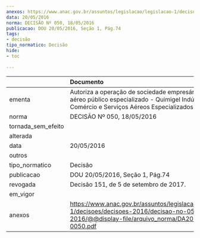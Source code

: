 ```yaml
---
anexos: https://www.anac.gov.br/assuntos/legislacao/legislacao-1/decisoes/decisoes-2016/decisao-no-050-18-05-2016/@@display-file/arquivo_norma/DA2016-0050.pdf
data: 20/05/2016
norma: DECISÃO Nº 050, 18/05/2016
publicacao: DOU 20/05/2016, Seção 1, Pág.74
tags:
- decisão
tipo_normatico: Decisão
hide: 
- toc 
 
---
```


|                    | Documento                                                                                                                                                |
|:-------------------|:---------------------------------------------------------------------------------------------------------------------------------------------------------|
| ementa             | Autoriza a operação de sociedade empresária de serviço aéreo público especializado - Quimigel Indústria, Comércio e Serviços Aéreos Especializados Ltda. |
| norma              | DECISÃO Nº 050, 18/05/2016                                                                                                                               |
| tornada_sem_efeito |                                                                                                                                                          |
| alterada           |                                                                                                                                                          |
| data               | 20/05/2016                                                                                                                                               |
| outros             |                                                                                                                                                          |
| tipo_normatico     | Decisão                                                                                                                                                  |
| publicacao         | DOU 20/05/2016, Seção 1, Pág.74                                                                                                                          |
| revogada           | Decisão 151, de 5 de setembro de 2017.                                                                                                                   |
| em_vigor           |                                                                                                                                                          |
| anexos             | https://www.anac.gov.br/assuntos/legislacao/legislacao-1/decisoes/decisoes-2016/decisao-no-050-18-05-2016/@@display-file/arquivo_norma/DA2016-0050.pdf   |